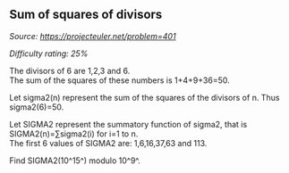 Sum of squares of divisors
--------------------------

*Source: https://projecteuler.net/problem=401*


*Difficulty rating: 25%*

The divisors of 6 are 1,2,3 and 6.\
 The sum of the squares of these numbers is 1+4+9+36=50.

Let sigma2(n) represent the sum of the squares of the divisors of n.
Thus sigma2(6)=50.

Let SIGMA2 represent the summatory function of sigma2, that is
SIGMA2(n)=∑sigma2(i) for i=1 to n.\
 The first 6 values of SIGMA2 are: 1,6,16,37,63 and 113.

Find SIGMA2(10^15^) modulo 10^9^.
